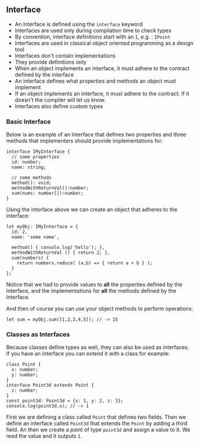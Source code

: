 ## Interface

- An Interface is defined using the `interface` keyword
- Interfaces are used only during compilation time to check types
- By convention, interface definitions start with an `I`, e.g. : `IPoint`
- Interfaces are used in classical object oriented programming as a design tool
- Interfaces don't contain implementations
- They provide definitions only
- When an object implements an interface, it must adhere to the contract defined by the interface
- An interface defines what properties and methods an object must implement
- If an object implements an interface, it must adhere to the contract. If it doesn't the compiler will let us know.
- Interfaces also define custom types

### Basic Interface

Below is an example of an Interface that defines two properties and three methods that implementers should provide implementations for:

~~~~{.numberLines .java startFrom="1"}
interface IMyInterface {
  // some properties
  id: number;
  name: string;

  // some methods
  method(): void;
  methodWithReturnVal():number;
  sum(nums: number[]):number;
}
~~~~~~~

Using the interface above we can create an object that adheres to the interface:

~~~~{.numberLines .java startFrom="1"}
let myObj: IMyInterface = {
  id: 2,
  name: 'some name',

  method() { console.log('hello'); },
  methodWithReturnVal () { return 2; },
  sum(numbers) {
    return numbers.reduce( (a,b) => { return a + b } );
  }
};
~~~~~~~

Notice that we had to provide values to **all** the properties defined by the Interface, and the implementations for **all** the methods defined by the Interface.

And then of course you can use your object methods to perform operations:

~~~~{.numberLines .java startFrom="1"}
let sum = myObj.sum([1,2,3,4,5]); // -> 15
~~~~~~~

### Classes as Interfaces

Because classes define types as well, they can also be used as interfaces. If you have an interface you can extend it with a class for example:

~~~~{.numberLines .java startFrom="1"}
class Point {
  x: number;
  y: number;
}
interface Point3d extends Point {
  z: number;
}
const point3d: Point3d = {x: 1, y: 2, z: 3};
console.log(point3d.x); // -> 1
~~~~~~~

First we are defining a class called `Point` that defines two fields. Then we define an interface called `Point3d` that extends the `Point` by adding a third field.
An then we create a point of type `point3d` and assign a value to it. We read the value and it outputs `1`.

